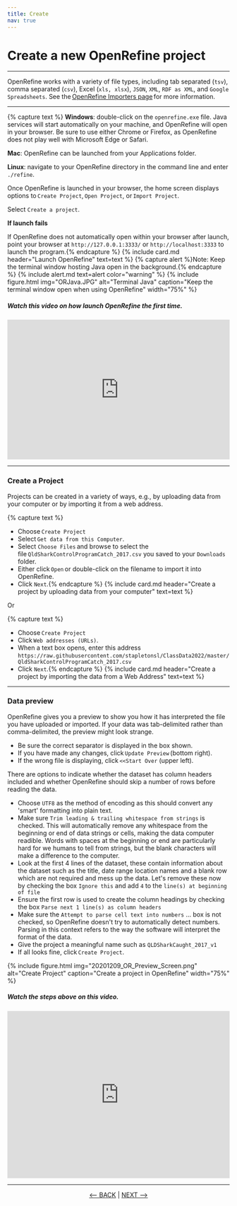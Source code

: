 ```yaml
---
title: Create
nav: true
---
```


# Create a new OpenRefine project

-----

OpenRefine works with a variety of file types, including tab separated (`tsv`), comma separated (`csv`), Excel (`xls, xlsx`), `JSON`, `XML`, `RDF as XML`, and `Google Spreadsheets`. See the [OpenRefine Importers page](https://docs.openrefine.org/manual/starting#create-a-project-by-importing-data) for more information.

----

{% capture text %}
**Windows**: double-click on the `openrefine.exe` file. Java services will start automatically on your machine, and OpenRefine will open in your browser. Be sure to use either Chrome or Firefox, as OpenRefine does not play well with Microsoft Edge or Safari.

**Mac**: OpenRefine can be launched from your Applications folder.

**Linux**: navigate to your OpenRefine directory in the command line and enter `./refine`.

Once OpenRefine is launched in your browser, the home screen displays options to `Create Project`, `Open Project`, or `Import Project`. 

Select `Create a project`.

**If launch fails**

If OpenRefine does not automatically open within your browser after launch, point your browser at `http://127.0.0.1:3333/` or `http://localhost:3333` to launch the program.{% endcapture %}
{% include card.md header="Launch OpenRefine" text=text %}
{% capture alert %}Note: Keep the terminal window hosting Java open in the background.{% endcapture %} {% include alert.md text=alert color="warning" %}
{% include figure.html img="ORJava.JPG" alt="Terminal Java" caption="Keep the terminal window open when using OpenRefine" width="75%" %}

##### Watch this video on how launch OpenRefine the first time.

<div style="padding:62.66% 0 0 0;position:relative;"><iframe src="https://player.vimeo.com/video/780945571?h=e9167644d9&amp;badge=0&amp;autopause=0&amp;player_id=0&amp;app_id=58479" frameborder="0" allow="autoplay; fullscreen; picture-in-picture" allowfullscreen style="position:absolute;top:0;left:0;width:100%;height:100%;" title="OpenRefine Launch 2"></iframe></div><script src="https://player.vimeo.com/api/player.js"></script>

-----

### Create a Project

Projects can be created in a variety of ways, e.g., by uploading data from your computer or by importing it from a web address.

{% capture text %}
- Choose `Create Project`
- Select `Get data from this Computer`.
- Select `Choose Files` and browse to select the file `QldSharkControlProgramCatch_2017.csv` you saved to your `Downloads` folder.
- Either click `Open` or double-click on the filename to import it into OpenRefine.
- Click `Next`.{% endcapture %}
{% include card.md header="Create a project by uploading data from your computer" text=text %}

Or 

{% capture text %}
- Choose `Create Project`
- Click `Web addresses (URLs)`.
- When a text box opens, enter this address `https://raw.githubusercontent.com/stapletonsl/ClassData2022/master/QldSharkControlProgramCatch_2017.csv`
- Click `Next`.{% endcapture %}
{% include card.md header="Create a project by importing the data from a Web Address" text=text %}

-----

### Data preview

OpenRefine gives you a preview to show you how it has interpreted the file you have uploaded or imported. If your data was tab-delimited rather than comma-delimited, the preview might look strange. 
- Be sure the correct separator is displayed in the box shown. 
- If you have made any changes, click `Update Preview` (bottom right). 
- If the wrong file is displaying, click `<<Start Over` (upper left).

There are options to indicate whether the dataset has column headers included and whether OpenRefine should skip a number of rows before reading the data. 
- Choose `UTF8` as the method of encoding as this should convert any 'smart' formatting into plain text.
- Make sure `Trim leading & trailing whitespace from strings` is checked. This will automatically remove any whitespace from the beginning or end of data strings or cells, making the data computer readible. Words with spaces at the beginning or end are particularly hard for we humans to tell from strings, but the blank characters will make a difference to the computer.
- Look at the first 4 lines of the dataset, these contain information about the dataset such as the title, date range location names and a blank row which are not required and mess up the data.  Let's remove these now by checking the box `Ignore this` and add `4` to the `line(s) at beginning of file`
- Ensure the first row is used to create the column headings by checking the box `Parse next 1 line(s) as column headers`
- Make sure the `Attempt to parse cell text into numbers` ... box is not checked, so OpenRefine doesn't try to automatically detect numbers. Parsing in this context refers to the way the software will interpret the format of the data.
- Give the project a meaningful name such as `QLDSharkCaught_2017_v1`
- If all looks fine, click `Create Project`.

{% include figure.html img="20201209_OR_Preview_Screen.png" alt="Create Project" caption="Create a project in OpenRefine" width="75%" %}

##### Watch the steps above on this video.
<div style="padding:75% 0 0 0;position:relative;"><iframe src="https://player.vimeo.com/video/780970002?h=79b8c70261&amp;badge=0&amp;autopause=0&amp;player_id=0&amp;app_id=58479" frameborder="0" allow="autoplay; fullscreen; picture-in-picture" allowfullscreen style="position:absolute;top:0;left:0;width:100%;height:100%;" title="CreateProjectOR.mp4"></iframe></div><script src="https://player.vimeo.com/api/player.js"></script>

-----

<p align="center">
  <a href="https://griffithunilibrary.github.io/data-cleaning-intro/content/1-intro.html"><-- BACK</a> |
  <a href="https://griffithunilibrary.github.io/data-cleaning-intro/content/3-lesson.html">NEXT --></a>
</p>

